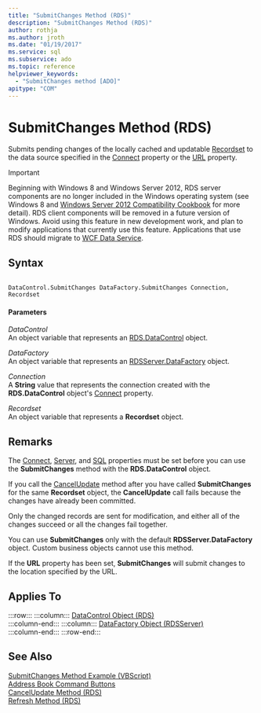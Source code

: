 ```yaml
---
title: "SubmitChanges Method (RDS)"
description: "SubmitChanges Method (RDS)"
author: rothja
ms.author: jroth
ms.date: "01/19/2017"
ms.service: sql
ms.subservice: ado
ms.topic: reference
helpviewer_keywords:
  - "SubmitChanges method [ADO]"
apitype: "COM"
---
```

# SubmitChanges Method (RDS)
Submits pending changes of the locally cached and updatable [Recordset](../ado-api/recordset-object-ado.md) to the data source specified in the [Connect](./connect-property-rds.md) property or the [URL](./url-property-rds.md) property.  
  
> [!IMPORTANT]
>  Beginning with Windows 8 and Windows Server 2012, RDS server components are no longer included in the Windows operating system (see Windows 8 and [Windows Server 2012 Compatibility Cookbook](https://www.microsoft.com/download/details.aspx?id=27416) for more detail). RDS client components will be removed in a future version of Windows. Avoid using this feature in new development work, and plan to modify applications that currently use this feature. Applications that use RDS should migrate to [WCF Data Service](/dotnet/framework/wcf/).  
  
## Syntax  
  
```  
  
DataControl.SubmitChanges DataFactory.SubmitChanges Connection, Recordset  
```  
  
#### Parameters  
 *DataControl*  
 An object variable that represents an [RDS.DataControl](./datacontrol-object-rds.md) object.  
  
 *DataFactory*  
 An object variable that represents an [RDSServer.DataFactory](./datafactory-object-rdsserver.md) object.  
  
 *Connection*  
 A **String** value that represents the connection created with the **RDS.DataControl** object's [Connect](./connect-property-rds.md) property.  
  
 *Recordset*  
 An object variable that represents a **Recordset** object.  
  
## Remarks  
 The [Connect](./connect-property-rds.md), [Server](./server-property-rds.md), and [SQL](./sql-property.md) properties must be set before you can use the **SubmitChanges** method with the **RDS.DataControl** object.  
  
 If you call the [CancelUpdate](./cancelupdate-method-rds.md) method after you have called **SubmitChanges** for the same **Recordset** object, the **CancelUpdate** call fails because the changes have already been committed.  
  
 Only the changed records are sent for modification, and either all of the changes succeed or all the changes fail together.  
  
 You can use **SubmitChanges** only with the default **RDSServer.DataFactory** object. Custom business objects cannot use this method.  
  
 If the **URL** property has been set, **SubmitChanges** will submit changes to the location specified by the URL.  
  
## Applies To  

:::row:::
    :::column:::
        [DataControl Object (RDS)](./datacontrol-object-rds.md)  
    :::column-end:::
    :::column:::
        [DataFactory Object (RDSServer)](./datafactory-object-rdsserver.md)  
    :::column-end:::
:::row-end:::

## See Also  
 [SubmitChanges Method Example (VBScript)](./submitchanges-method-example-vbscript.md)   
 [Address Book Command Buttons](../../guide/remote-data-service/address-book-command-buttons.md)   
 [CancelUpdate Method (RDS)](./cancelupdate-method-rds.md)   
 [Refresh Method (RDS)](./refresh-method-rds.md)